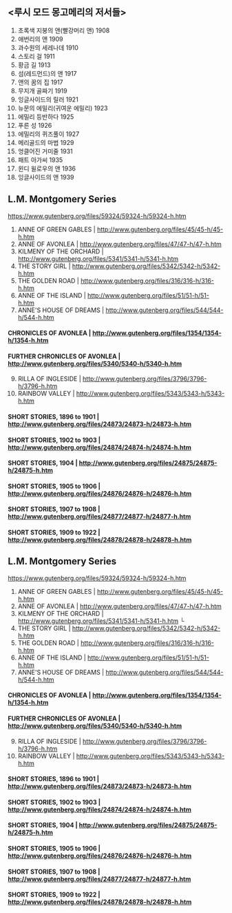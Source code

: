 

## <루시 모드 몽고메리의 저서들> 

1. 초록색 지붕의 앤(빨강머리 앤) 1908 
2. 애번리의 앤 1909 
3. 과수원의 세레나데 1910 
4. 스토리 걸 1911 
5. 황금 길 1913 
6. 섬(레드먼드)의 앤  1917 
7. 앤의 꿈의 집 1917 
8. 무지개 골짜기 1919 
9. 잉글사이드의 릴러 1921 
10. 뉴문의 에밀리(귀여운 에밀리) 1923 
11. 에밀리 등반하다 1925 
12. 푸른 성 1926 
13. 에밀리의 퀴즈풀이 1927 
14. 메리골드의 마법 1929 
14. 엉클어진 거미줄 1931 
15. 패트 아가씨 1935 
16. 윈디 윌로우의 앤 1936 
17. 잉글사이드의 앤 1939


## L.M. Montgomery Series

https://www.gutenberg.org/files/59324/59324-h/59324-h.htm


1. ANNE OF GREEN GABLES | http://www.gutenberg.org/files/45/45-h/45-h.htm
2. ANNE OF AVONLEA | http://www.gutenberg.org/files/47/47-h/47-h.htm
3. KILMENY OF THE ORCHARD | http://www.gutenberg.org/files/5341/5341-h/5341-h.htm 
4. THE STORY GIRL | http://www.gutenberg.org/files/5342/5342-h/5342-h.htm
5. THE GOLDEN ROAD | http://www.gutenberg.org/files/316/316-h/316-h.htm
6. ANNE OF THE ISLAND | http://www.gutenberg.org/files/51/51-h/51-h.htm
7. ANNE'S HOUSE OF DREAMS | http://www.gutenberg.org/files/544/544-h/544-h.htm
####  CHRONICLES OF AVONLEA | http://www.gutenberg.org/files/1354/1354-h/1354-h.htm
####  FURTHER CHRONICLES OF AVONLEA | http://www.gutenberg.org/files/5340/5340-h/5340-h.htm
9. RILLA OF INGLESIDE | http://www.gutenberg.org/files/3796/3796-h/3796-h.htm
8. RAINBOW VALLEY | http://www.gutenberg.org/files/5343/5343-h/5343-h.htm
####  SHORT STORIES, 1896 to 1901 | http://www.gutenberg.org/files/24873/24873-h/24873-h.htm
#### SHORT STORIES, 1902 to 1903 | http://www.gutenberg.org/files/24874/24874-h/24874-h.htm
#### SHORT STORIES, 1904 | http://www.gutenberg.org/files/24875/24875-h/24875-h.htm
#### SHORT STORIES, 1905 to 1906 | http://www.gutenberg.org/files/24876/24876-h/24876-h.htm
#### SHORT STORIES, 1907 to 1908 | http://www.gutenberg.org/files/24877/24877-h/24877-h.htm
#### SHORT STORIES, 1909 to 1922  |  http://www.gutenberg.org/files/24878/24878-h/24878-h.htm


## L.M. Montgomery Series

https://www.gutenberg.org/files/59324/59324-h/59324-h.htm


1. ANNE OF GREEN GABLES | http://www.gutenberg.org/files/45/45-h/45-h.htm
2. ANNE OF AVONLEA | http://www.gutenberg.org/files/47/47-h/47-h.htm
3. KILMENY OF THE ORCHARD | http://www.gutenberg.org/files/5341/5341-h/5341-h.htm 
 └ 
4. THE STORY GIRL | http://www.gutenberg.org/files/5342/5342-h/5342-h.htm
5. THE GOLDEN ROAD | http://www.gutenberg.org/files/316/316-h/316-h.htm
6. ANNE OF THE ISLAND | http://www.gutenberg.org/files/51/51-h/51-h.htm
7. ANNE'S HOUSE OF DREAMS | http://www.gutenberg.org/files/544/544-h/544-h.htm
####  CHRONICLES OF AVONLEA | http://www.gutenberg.org/files/1354/1354-h/1354-h.htm
####  FURTHER CHRONICLES OF AVONLEA | http://www.gutenberg.org/files/5340/5340-h/5340-h.htm
9. RILLA OF INGLESIDE | http://www.gutenberg.org/files/3796/3796-h/3796-h.htm
8. RAINBOW VALLEY | http://www.gutenberg.org/files/5343/5343-h/5343-h.htm
####  SHORT STORIES, 1896 to 1901 | http://www.gutenberg.org/files/24873/24873-h/24873-h.htm
#### SHORT STORIES, 1902 to 1903 | http://www.gutenberg.org/files/24874/24874-h/24874-h.htm
#### SHORT STORIES, 1904 | http://www.gutenberg.org/files/24875/24875-h/24875-h.htm
#### SHORT STORIES, 1905 to 1906 | http://www.gutenberg.org/files/24876/24876-h/24876-h.htm
#### SHORT STORIES, 1907 to 1908 | http://www.gutenberg.org/files/24877/24877-h/24877-h.htm
#### SHORT STORIES, 1909 to 1922  |  http://www.gutenberg.org/files/24878/24878-h/24878-h.htm
